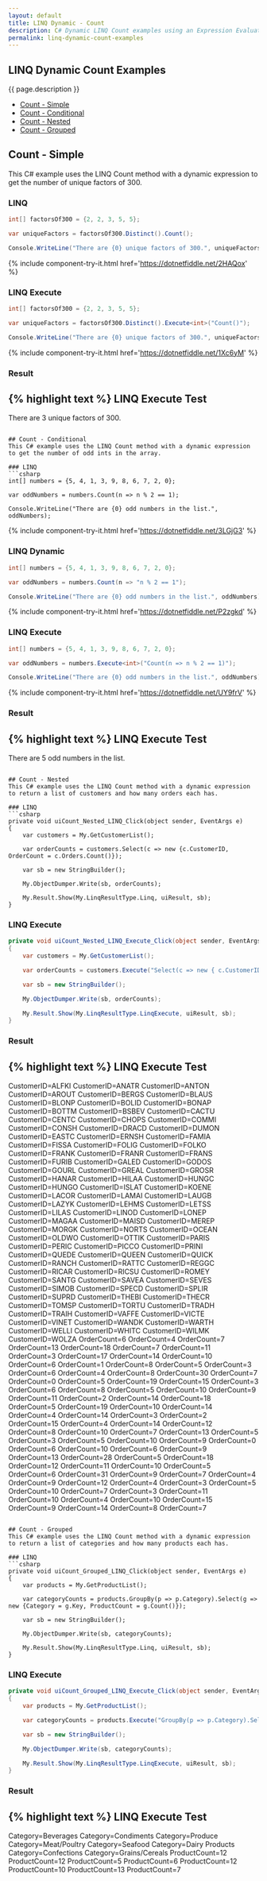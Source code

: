```yaml
---
layout: default
title: LINQ Dynamic - Count
description: C# Dynamic LINQ Count examples using an Expression Evaluator.
permalink: linq-dynamic-count-examples
---
```




## LINQ Dynamic Count Examples
{{ page.description }}

- [Count - Simple](#count---simple)
- [Count - Conditional](#count---conditional)
- [Count - Nested](#count---nested)
- [Count - Grouped](#count---grouped)

## Count - Simple
This C# example uses the LINQ Count method with a dynamic expression to get the number of unique factors of 300.

### LINQ
```csharp
int[] factorsOf300 = {2, 2, 3, 5, 5};

var uniqueFactors = factorsOf300.Distinct().Count();

Console.WriteLine("There are {0} unique factors of 300.", uniqueFactors);	
```
{% include  component-try-it.html href='https://dotnetfiddle.net/2HAQox' %}

### LINQ Execute
```csharp
int[] factorsOf300 = {2, 2, 3, 5, 5};

var uniqueFactors = factorsOf300.Distinct().Execute<int>("Count()");

Console.WriteLine("There are {0} unique factors of 300.", uniqueFactors);
```
{% include  component-try-it.html href='https://dotnetfiddle.net/1Xc6yM' %}

### Result
{% highlight text %}
LINQ Execute Test
------------------------------
There are 3 unique factors of 300.

```

## Count - Conditional
This C# example uses the LINQ Count method with a dynamic expression to get the number of odd ints in the array.

### LINQ
```csharp
int[] numbers = {5, 4, 1, 3, 9, 8, 6, 7, 2, 0};

var oddNumbers = numbers.Count(n => n % 2 == 1);

Console.WriteLine("There are {0} odd numbers in the list.", oddNumbers);
```
{% include  component-try-it.html href='https://dotnetfiddle.net/3LGjG3' %}

### LINQ Dynamic
```csharp
int[] numbers = {5, 4, 1, 3, 9, 8, 6, 7, 2, 0};

var oddNumbers = numbers.Count(n => "n % 2 == 1");

Console.WriteLine("There are {0} odd numbers in the list.", oddNumbers);
```
{% include  component-try-it.html href='https://dotnetfiddle.net/P2zgkd' %}

### LINQ Execute
```csharp
int[] numbers = {5, 4, 1, 3, 9, 8, 6, 7, 2, 0};

var oddNumbers = numbers.Execute<int>("Count(n => n % 2 == 1)");

Console.WriteLine("There are {0} odd numbers in the list.", oddNumbers);
```
{% include  component-try-it.html href='https://dotnetfiddle.net/UY9frV' %}

### Result
{% highlight text %}
LINQ Execute Test
------------------------------
There are 5 odd numbers in the list.

```

## Count - Nested
This C# example uses the LINQ Count method with a dynamic expression to return a list of customers and how many orders each has.

### LINQ
```csharp
private void uiCount_Nested_LINQ_Click(object sender, EventArgs e)
{
	var customers = My.GetCustomerList();

	var orderCounts = customers.Select(c => new {c.CustomerID, OrderCount = c.Orders.Count()});

	var sb = new StringBuilder();

	My.ObjectDumper.Write(sb, orderCounts);

	My.Result.Show(My.LinqResultType.Linq, uiResult, sb);
}
```

### LINQ Execute
```csharp
private void uiCount_Nested_LINQ_Execute_Click(object sender, EventArgs e)
{
	var customers = My.GetCustomerList();

	var orderCounts = customers.Execute("Select(c => new { c.CustomerID, OrderCount = c.Orders.Count() })");

	var sb = new StringBuilder();

	My.ObjectDumper.Write(sb, orderCounts);

	My.Result.Show(My.LinqResultType.LinqExecute, uiResult, sb);
}
```

### Result
{% highlight text %}
LINQ Execute Test
------------------------------
CustomerID=ALFKI 
CustomerID=ANATR 
CustomerID=ANTON 
CustomerID=AROUT 
CustomerID=BERGS 
CustomerID=BLAUS 
CustomerID=BLONP 
CustomerID=BOLID 
CustomerID=BONAP 
CustomerID=BOTTM 
CustomerID=BSBEV 
CustomerID=CACTU 
CustomerID=CENTC 
CustomerID=CHOPS 
CustomerID=COMMI 
CustomerID=CONSH 
CustomerID=DRACD 
CustomerID=DUMON 
CustomerID=EASTC 
CustomerID=ERNSH 
CustomerID=FAMIA 
CustomerID=FISSA 
CustomerID=FOLIG 
CustomerID=FOLKO 
CustomerID=FRANK 
CustomerID=FRANR 
CustomerID=FRANS 
CustomerID=FURIB 
CustomerID=GALED 
CustomerID=GODOS 
CustomerID=GOURL 
CustomerID=GREAL 
CustomerID=GROSR 
CustomerID=HANAR 
CustomerID=HILAA 
CustomerID=HUNGC 
CustomerID=HUNGO 
CustomerID=ISLAT 
CustomerID=KOENE 
CustomerID=LACOR 
CustomerID=LAMAI 
CustomerID=LAUGB 
CustomerID=LAZYK 
CustomerID=LEHMS 
CustomerID=LETSS 
CustomerID=LILAS 
CustomerID=LINOD 
CustomerID=LONEP 
CustomerID=MAGAA 
CustomerID=MAISD 
CustomerID=MEREP 
CustomerID=MORGK 
CustomerID=NORTS 
CustomerID=OCEAN 
CustomerID=OLDWO 
CustomerID=OTTIK 
CustomerID=PARIS 
CustomerID=PERIC 
CustomerID=PICCO 
CustomerID=PRINI 
CustomerID=QUEDE 
CustomerID=QUEEN 
CustomerID=QUICK 
CustomerID=RANCH 
CustomerID=RATTC 
CustomerID=REGGC 
CustomerID=RICAR 
CustomerID=RICSU 
CustomerID=ROMEY 
CustomerID=SANTG 
CustomerID=SAVEA 
CustomerID=SEVES 
CustomerID=SIMOB 
CustomerID=SPECD 
CustomerID=SPLIR 
CustomerID=SUPRD 
CustomerID=THEBI 
CustomerID=THECR 
CustomerID=TOMSP 
CustomerID=TORTU 
CustomerID=TRADH 
CustomerID=TRAIH 
CustomerID=VAFFE 
CustomerID=VICTE 
CustomerID=VINET 
CustomerID=WANDK 
CustomerID=WARTH 
CustomerID=WELLI 
CustomerID=WHITC 
CustomerID=WILMK 
CustomerID=WOLZA	OrderCount=6 
OrderCount=4 
OrderCount=7 
OrderCount=13 
OrderCount=18 
OrderCount=7 
OrderCount=11 
OrderCount=3 
OrderCount=17 
OrderCount=14 
OrderCount=10 
OrderCount=6 
OrderCount=1 
OrderCount=8 
OrderCount=5 
OrderCount=3 
OrderCount=6 
OrderCount=4 
OrderCount=8 
OrderCount=30 
OrderCount=7 
OrderCount=0 
OrderCount=5 
OrderCount=19 
OrderCount=15 
OrderCount=3 
OrderCount=6 
OrderCount=8 
OrderCount=5 
OrderCount=10 
OrderCount=9 
OrderCount=11 
OrderCount=2 
OrderCount=14 
OrderCount=18 
OrderCount=5 
OrderCount=19 
OrderCount=10 
OrderCount=14 
OrderCount=4 
OrderCount=14 
OrderCount=3 
OrderCount=2 
OrderCount=15 
OrderCount=4 
OrderCount=14 
OrderCount=12 
OrderCount=8 
OrderCount=10 
OrderCount=7 
OrderCount=13 
OrderCount=5 
OrderCount=3 
OrderCount=5 
OrderCount=10 
OrderCount=9 
OrderCount=0 
OrderCount=6 
OrderCount=10 
OrderCount=6 
OrderCount=9 
OrderCount=13 
OrderCount=28 
OrderCount=5 
OrderCount=18 
OrderCount=12 
OrderCount=11 
OrderCount=10 
OrderCount=5 
OrderCount=6 
OrderCount=31 
OrderCount=9 
OrderCount=7 
OrderCount=4 
OrderCount=9 
OrderCount=12 
OrderCount=4 
OrderCount=3 
OrderCount=5 
OrderCount=10 
OrderCount=7 
OrderCount=3 
OrderCount=11 
OrderCount=10 
OrderCount=4 
OrderCount=10 
OrderCount=15 
OrderCount=9 
OrderCount=14 
OrderCount=8 
OrderCount=7

```

## Count - Grouped
This C# example uses the LINQ Count method with a dynamic expression to return a list of categories and how many products each has.

### LINQ
```csharp
private void uiCount_Grouped_LINQ_Click(object sender, EventArgs e)
{
	var products = My.GetProductList();

	var categoryCounts = products.GroupBy(p => p.Category).Select(g => new {Category = g.Key, ProductCount = g.Count()});

	var sb = new StringBuilder();

	My.ObjectDumper.Write(sb, categoryCounts);

	My.Result.Show(My.LinqResultType.Linq, uiResult, sb);
}
```

### LINQ Execute
```csharp
private void uiCount_Grouped_LINQ_Execute_Click(object sender, EventArgs e)
{
	var products = My.GetProductList();

	var categoryCounts = products.Execute("GroupBy(p => p.Category).Select(g => new { Category = g.Key, ProductCount = g.Count() })");

	var sb = new StringBuilder();

	My.ObjectDumper.Write(sb, categoryCounts);

	My.Result.Show(My.LinqResultType.LinqExecute, uiResult, sb);
}
```

### Result
{% highlight text %}
LINQ Execute Test
------------------------------
Category=Beverages 
Category=Condiments 
Category=Produce 
Category=Meat/Poultry 
Category=Seafood 
Category=Dairy Products 
Category=Confections 
Category=Grains/Cereals	ProductCount=12 
ProductCount=12 
ProductCount=5 
ProductCount=6 
ProductCount=12 
ProductCount=10 
ProductCount=13 
ProductCount=7

```
